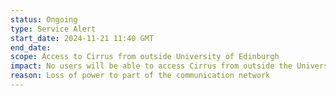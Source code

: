 ```yaml
---
status: Ongoing
type: Service Alert
start_date: 2024-11-21 11:40 GMT
end_date: 
scope: Access to Cirrus from outside University of Edinburgh
impact: No users will be able to access Cirrus from outside the University of Edinburgh network. Running/queued jobs are unaffected.
reason: Loss of power to part of the communication network
---
```


